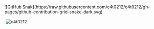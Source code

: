 <p align="left">
  ![GitHub Snak](https://raw.githubusercontent.com/c4t0212/c4t0212/gh-pages/github-contribution-grid-snake-dark.svg)
</p>
<p>&nbsp;<img align="center" src="https://github-readme-stats.vercel.app/api?username=c4t0212&show_icons=true&locale=en" alt="c4t0212" /></p>
